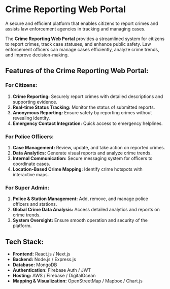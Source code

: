 # Crime Reporting Web Portal

A secure and efficient platform that enables citizens to report crimes and assists law enforcement agencies in tracking and managing cases.

The **Crime Reporting Web Portal** provides a streamlined system for citizens to report crimes, track case statuses, and enhance public safety. Law enforcement officers can manage cases efficiently, analyze crime trends, and improve decision-making.

## Features of the Crime Reporting Web Portal:

### For Citizens:
1) **Crime Reporting:** Securely report crimes with detailed descriptions and supporting evidence.
2) **Real-time Status Tracking:** Monitor the status of submitted reports.
3) **Anonymous Reporting:** Ensure safety by reporting crimes without revealing identity.
4) **Emergency Contact Integration:** Quick access to emergency helplines.

### For Police Officers:
1) **Case Management:** Review, update, and take action on reported crimes.
2) **Data Analytics:** Generate visual reports and analyze crime trends.
3) **Internal Communication:** Secure messaging system for officers to coordinate cases.
4) **Location-Based Crime Mapping:** Identify crime hotspots with interactive maps.

### For Super Admin:
1) **Police & Station Management:** Add, remove, and manage police officers and stations.
2) **Global Crime Data Analysis:** Access detailed analytics and reports on crime trends.
3) **System Oversight:** Ensure smooth operation and security of the platform.

## Tech Stack:
- **Frontend:** React.js / Next.js
- **Backend:** Node.js / Express.js
- **Database:** MongoDB
- **Authentication:** Firebase Auth / JWT
- **Hosting:** AWS / Firebase / DigitalOcean
- **Mapping & Visualization:** OpenStreetMap / Mapbox / Chart.js
